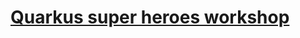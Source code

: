 # [Quarkus super heroes workshop][quarkus-super-heroes-workshop]

<!-- Links -->
[quarkus-super-heroes-workshop]: https://quarkus.io/quarkus-workshops/super-heroes/
